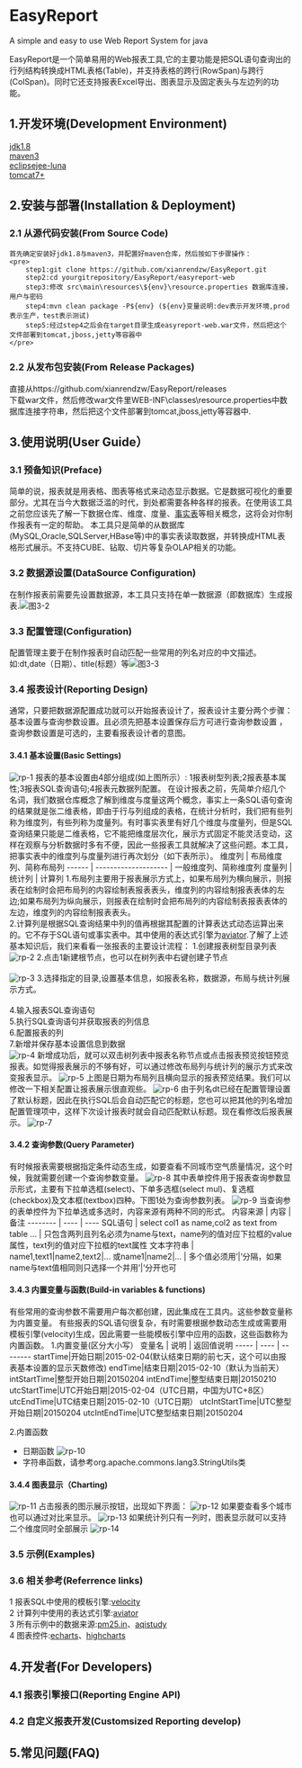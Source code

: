 EasyReport
==========

A simple and easy to use Web Report System for java

EasyReport是一个简单易用的Web报表工具,它的主要功能是把SQL语句查询出的行列结构转换成HTML表格(Table)，并支持表格的跨行(RowSpan)与跨行(ColSpan)。同时它还支持报表Excel导出、图表显示及固定表头与左边列的功能。

## 1.开发环境(Development Environment)  
[jdk1.8](http://www.oracle.com/technetwork/java/javase/downloads/jdk8-downloads-2133151.html)  
[maven3](http://maven.apache.org/download.cgi)  
[eclipsejee-luna](http://www.eclipse.org/downloads/packages/eclipse-ide-java-ee-developers/lunasr1a)  
[tomcat7+](http://tomcat.apache.org/)  
## 2.安装与部署(Installation & Deployment)
### 2.1 从源代码安装(From Source Code)
	首先确定安装好jdk1.8与maven3，并配置好maven仓库，然后按如下步骤操作：
	<pre>
		step1:git clone https://github.com/xianrendzw/EasyReport.git
		step2:cd yourgitrepository/EasyReport/easyreport-web
		step3:修改 src\main\resources\${env}\resource.properties 数据库连接，用户与密码
		step4:mvn clean package -P${env} (${env}变量说明:dev表示开发环境,prod表示生产，test表示测试)
		step5:经过step4之后会在target目录生成easyreport-web.war文件，然后把这个文件部署到tomcat,jboss,jetty等容器中
	</pre>
### 2.2 从发布包安装(From Release Packages)
直接从https://github.com/xianrendzw/EasyReport/releases <br/>
下载war文件，然后修改war文件里WEB-INF\classes\resource.properties中数据库连接字符串，然后把这个文件部署到tomcat,jboss,jetty等容器中.
	
## 3.使用说明(User Guide）

### 3.1 预备知识(Preface)  
简单的说，报表就是用表格、图表等格式来动态显示数据。它是数据可视化的重要部分。尤其在当今大数据泛滥的时代，到处都需要各种各样的报表。在使用该工具之前您应该先了解一下数据仓库、维度、度量、[事实表](http://www.cnblogs.com/wufengtinghai/archive/2013/05/04/3060265.html)等相关概念，这将会对你制作报表有一定的帮助。
本工具只是简单的从数据库(MySQL,Oracle,SQLServer,HBase等)中的事实表读取数据，并转换成HTML表格形式展示。不支持CUBE、钻取、切片等复杂OLAP相关的功能。
### 3.2 数据源设置(DataSource Configuration)
在制作报表前需要先设置数据源，本工具只支持在单一数据源（即数据库）生成报表.![图3-2](https://raw.githubusercontent.com/xianrendzw/EasyReport/master/docs/assets/imgs/ds-1.png)
### 3.3 配置管理(Configuration) 
配置管理主要于在制作报表时自动匹配一些常用的列名对应的中文描述。如:dt,date（日期）、title(标题）等![图3-3](https://raw.githubusercontent.com/xianrendzw/EasyReport/master/docs/assets/imgs/config-1.png)  
### 3.4 报表设计(Reporting Design)
通常，只要把数据源配置成功就可以开始报表设计了，报表设计主要分两个步骤：基本设置与查询参数设置。且必须先把基本设置保存后方可进行查询参数设置 ，查询参数设置是可选的，主要看报表设计者的意图。
#### 3.4.1 基本设置(Basic Settings)
![rp-1](https://raw.githubusercontent.com/xianrendzw/EasyReport/master/docs/assets/imgs/rp-1.png)
报表的基本设置由4部分组成(如上图所示）:
1报表树型列表;2报表基本属性;3报表SQL查询语句;4报表元数据列配置。
在设计报表之前，先简单介绍几个名词，我们数据仓库概念了解到维度与度量这两个概念，事实上一条SQL语句查询的结果就是张二维表格，即由于行与列组成的表格，在统计分析时，我们把有些列称为维度列，有些列称为度量列。有时事实表里有好几个维度与度量列，但是SQL查询结果只能是二维表格，它不能把维度层次化，展示方式固定不能灵活变动，这样在观察与分析数据时多有不便，因此一些报表工具就解决了这些问题。本工具，把事实表中的维度列与度量列进行再次划分（如下表所示）。
维度列 | 布局维度列、简称布局列
------ | --------------------
       | 一般维度列、简称维度列
度量列 | 统计列
       | 计算列
1.布局列主要用于报表展示方式上，如果布局列为横向展示，则报表在绘制时会把布局列的内容绘制表报表表头，维度列的内容绘制报表表体的左边;如果布局列为纵向展示，则报表在绘制时会把布局列的内容绘制表报表表体的左边，维度列的内容绘制报表表头。  
2.计算列是根据SQL查询结果中列的值再根据其配置的计算表达式动态运算出来的。它不存于SQL语句或事实表中。其中使用的表达式引擎为[aviator](https://code.google.com/p/aviator/wiki/User_Guide_zh).了解了上述基本知识后，我们来看看一张报表的主要设计流程：
1.创建报表树型目录列表<br />
![rp-2](https://raw.githubusercontent.com/xianrendzw/EasyReport/master/docs/assets/imgs/rp-2.png)
2.点击1新建根节点，也可以在树列表中右键创建子节点<br />  
![rp-3](https://raw.githubusercontent.com/xianrendzw/EasyReport/master/docs/assets/imgs/rp-3.png)
3.选择指定的目录,设置基本信息，如报表名称，数据源，布局与统计列展示方式。<br />  
4.输入报表SQL查询语句<br />
5.执行SQL查询语句并获取报表的列信息 <br /> 
6.配置报表的列  <br />
7.新增并保存基本设置信息到数据 <br /> 
![rp-4](https://raw.githubusercontent.com/xianrendzw/EasyReport/master/docs/assets/imgs/rp-4.png)
新增成功后，就可以双击树列表中报表名称节点或点击报表预览按钮预览报表。如觉得报表展示的不够有好，可以通过修改布局列与统计列的展示方式来改变报表显示。
![rp-5](https://raw.githubusercontent.com/xianrendzw/EasyReport/master/docs/assets/imgs/rp-5.png)
上图是日期为布局列且横向显示的报表预览结果。我们可以修改一下相关配置让报表展示很直观些。
![rp-6](https://raw.githubusercontent.com/xianrendzw/EasyReport/master/docs/assets/imgs/rp-6.png)
由于列名dt已经在配置管理设置了默认标题，因此在执行SQL后会自动匹配它的标题，您也可以把其他的列名增加配置管理项中，这样下次设计报表时就会自动匹配默认标题。现在看修改后报表展示。
![rp-7](https://raw.githubusercontent.com/xianrendzw/EasyReport/master/docs/assets/imgs/rp-7.png)    

#### 3.4.2 查询参数(Query Parameter)
有时候报表需要根据指定条件动态生成，如要查看不同城市空气质量情况，这个时候，我就需要创建一个查询参数变量。
![rp-8](https://raw.githubusercontent.com/xianrendzw/EasyReport/master/docs/assets/imgs/rp-8.png)
其中表单控件用于报表查询参数显示形式，主要有下拉单选框(select)、下单多选框(select mul)、复选框(checkbox)及文本框(textbox)四种。下图1处为查询参数列表。
![rp-9](https://raw.githubusercontent.com/xianrendzw/EasyReport/master/docs/assets/imgs/rp-9.png)
当查询参的表单控件为下拉单选或多选时，内容来源有两种不同的形式。
内容来源 | 内容 | 备注
-------- | ---- | ----
SQL语句  | select col1 as name,col2 as text from table ... | 只包含两列且列名必须为name与text，name列的值对应下拉框的value属性，text列的值对应下拉框的text属性
文本字符串 | name1,text1\|name2,text2\|... 或name1\|name2\|... | 多个值必须用’\|’分隔，如果name与text值相同则只选择一个并用’\|’分开也可  

#### 3.4.3 内置变量与函数(Build-in variables & functions)
有些常用的查询参数不需要用户每次都创建，因此集成在工具内。这些参数变量称为内置变量。
有些报表的SQL语句很复杂，有时需要根据参数动态生成或需要用模板引擎(velocity)生成，因此需要一些能模板引擎中应用的函数，这些函数称为内置函数。
1.内置变量(区分大小写）
变量名 | 说明 | 返回值说明
-----  | ---- | --------
startTime|开始日期|2015-02-04(默认结束日期的前七天，这个可以由报表基本设置的显示天数修改)
endTime|结束日期|2015-02-10（默认为当前天）
intStartTime|整型开始日期|20150204
intEndTime|整型结束日期|20150210
utcStartTime|UTC开始日期|2015-02-04（UTC日期，中国为UTC+8区）
utcEndTime|UTC结束日期|2015-02-10（UTC日期）
utcIntStartTime|UTC整型开始日期|20150204
utcIntEndTime|UTC整型结束日期|20150204  

2.内置函数
* 日期函数
![rp-10](https://raw.githubusercontent.com/xianrendzw/EasyReport/master/docs/assets/imgs/rp-10.png)
* 字符串函数，请参考org.apache.commons.lang3.StringUtils类  
#### 3.4.4 图表显示（Charting)
![rp-11](https://raw.githubusercontent.com/xianrendzw/EasyReport/master/docs/assets/imgs/rp-11.png)
占击报表的图示展示按钮，出现如下界面：
![rp-12](https://raw.githubusercontent.com/xianrendzw/EasyReport/master/docs/assets/imgs/rp-12.png)
如果要查看多个城市也可以通过对比来显示。
![rp-13](https://raw.githubusercontent.com/xianrendzw/EasyReport/master/docs/assets/imgs/rp-13.png)
如果统计列只有一列时，图表显示就可以支持二个维度同时全部展示
![rp-14](https://raw.githubusercontent.com/xianrendzw/EasyReport/master/docs/assets/imgs/rp-14.png)  

### 3.5 示例(Examples)

### 3.6 相关参考(Referrence links)

1 报表SQL中使用的模板引擎:[velocity](http://velocity.apache.org/engine/releases/velocity-1.5/user-guide.html)  
2 计算列中使用的表达式引擎:[aviator](https://code.google.com/p/aviator/wiki/User_Guide_zh)  
3 所有示例中的数据来源:[pm25.in](http://www.pm25.in)、[aqistudy](http://aqistudy.sinaapp.com/historydata/index.php)  
4 图表控件:[echarts](http://echarts.baidu.com/index.html)、[highcharts](http://www.highcharts.com/)  

## 4.开发者(For Developers)
### 4.1 报表引擎接口(Reporting Engine API)
### 4.2 自定义报表开发(Customsized Reporting develop)
## 5.常见问题(FAQ)
